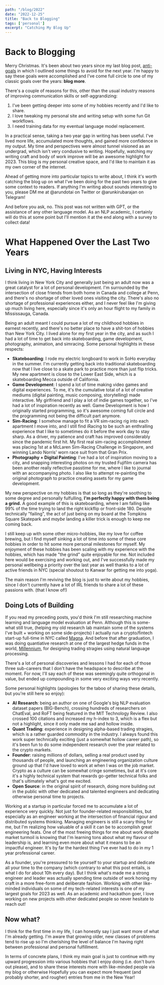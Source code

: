 ```yaml
---
path: "/blog/2022"
date: "2022-12-25"
title: "Back to Blogging"
tags: ['personal']
excerpt: "Catching My Blog Up"
---
```


# Back to Blogging

Merry Christmas. It's been about two years since my last blog post, [anti-goals](https://arun.ai/blog/2021goals) in which I outlined some things to avoid for the next year. I'm happy to say these goals were accomplished and I've come full circle to one of my classic goals over the years: **blog more**.

There's a couple of reasons for this, other than the usual industry reasons of improving communication skills or self-aggrandizing: 
1. I've been getting deeper into some of my hobbies recently and I'd like to share.
2. I love tweaking my personal site and writing setup with some fun Git workflows.
3. I need training data for my eventual language model replacement.

In a practical sense, taking a two year gap in writing has been useful. I've lived more life, accumulated more thoughts, and gained more confidence in my output. My time and perspectives were almost tunnel visioned as an undergrad, which isn't very condusive to writing. Hopefully, watching my writing craft and body of work improve will be an awesome highlight for 2023. This blog is my personal creative space, and I'd like to maintain it as my own corner of the internet.

Ahead of getting more into particular topics to write about, I think it's worth catching the blog up on what I've been doing for the past two years to give some context to readers. If anything I'm writing about sounds interesting to you, please DM me at @arundotai on Twitter or @arunkirubarajan on Telegram!

And before you ask, no. This post was not written with GPT, or the assistance of any other language model. As an NLP academic, I certainly will do this at some point but I'll mention it at the end along with a survey to collect data!

# What Happened Over the Last Two Years

## Living in NYC, Having Interests

I think living in New York City and generally just being an adult now was a great catalyst for a lot of personal development. I'm surrounded by the intersection of close friends from both home in Canada and college at Penn, and there's no shortage of other loved ones visiting the city. There's also no shortage of professional experiences either, and I never feel like I'm giving up much living here, especially since it's only an hour flight to my family in Mississauga, Canada.

Being an adult meant I could pursue a lot of my childhood hobbies in earnest recently, and there's no better place to have a shit-ton of hobbies than New York City. I lived alone for my first year in the city, and as such I had a lot of time to get back into skateboarding, game development, photography, animation, and simracing. Some personal highlights in these respects:

- **Skateboarding**: I rode my electric longboard to work in SoHo everyday in the summer. I'm currently getting back into traditional skateboarding now that I live close to a skate park to practice more than just flip tricks. My new apartment is close to the Lower East Side, which is a skateboarding Mecca outside of California.
- **Game Development**: I spend a lot of time making video games and digital experiences. To me, it's the cumulative total of a lot of creative mediums (digital painting, music composing, storytelling) made interactive. My girlfriend and I play a lot of indie games together, so I've had a lot of inspiration recently as well. Game Development is how I originally started programming, so it's awesome coming full circle and the programming not being the difficult part anymore.
- **Sim-Racing**: I somehow manage to fit a VR sim-racing rig into each apartment I move into, and I still find iRacing to be such an enthralling experience that I like to sometimes do it before the work day to stay sharp. As a driver, my patience and craft has improved considerably since the pandemic first hit. My first real sim-racing accomplishment was placing 1st at a McLaren Sim-Racing Challenge in Singapore, and winning Lando Norris' worn race suit from that Gran Prix.
- **Photography + Digital Painting**: I've had a lot of inspiration moving to a city, and snapping interesting photos on my trusted Fujifilm camera has been another really reflective passtime for me, where I like to journal with an accompanying photo. I also like to attempt re-painting the original photograph to practice creating assets for my game development.

My new perspective on my hobbies is that so long as they're soothing to some degree and personally fulfulling, **I'm perfectly happy with them being a grind.** A good example of this is skateboarding, where I am falling like 99% of the time trying to land the right kickflip or front-side 180. Despite technically "failing", the act of just being on my board at the Tompkins Square Skatepark and *maybe* landing a killer trick is enough to keep me coming back.

I still keep up with some other micro-hobbies, like my love for coffee brewing, but I find myself sinking a lot of time into some of these core hobbies in order to hit some more personal milestones for myself. My enjoyment of these hobbies has been scaling with my experience with the hobbies, which has made "the grind" quite enjoyable for me. Not included here would be exercising and working out, and I've successfully made my personal wellbeing a priority over the last year as well thanks to a lot of active friends in NYC (special shoutout to Kanwar for getting me into yoga).

The main reason I'm reviving the blog is just to write about my hobbies, since I don't currently have a lot of IRL friends to share a lot of these passions with. (that I know of!)

## Doing Lots of Building
If you read my preceding posts, you'd think I'm still researching machine learning and language model evaluation at Penn. Although this is some-what still true, (helping my old research lab maintain some of the systems I've built + working on some side-projects) I actually run a crypto/fintech start-up full-time in NYC called [Magna](https://magna.so). And before that after graduation, I was doing quantiative research at one of the largest hedge funds in the world, [Millennium](https://mlp.com), for designing trading stragies using natural language processing.

There's a lot of personal discoveries and lessons I had for each of those three sub-careers that I don't have the headspace to describe at the moment. For now, I'll say each of these was seemingly quite orthogonal in value, but ended up compounding in some very exciting ways very recently.

Some personal highlights (apologies for the taboo of sharing these details, but you're still here so enjoy):
- **AI Research**: being an author on one of Google's big NLP evaluation dataset papers (BIG-Bench), crossing hundreds of researchers on ChatEval, and RoFT being featured in the MIT Technology Review. I also crossed 100 citations and increased my h-index to 3, which is a flex but not a highlight, since it only made me sad and hollow inside.
- **Quant Trading**: experience in designing alpha-based trading stragies, which is a rather guarded commodity in the industry. I always found this work super technically exciting (just a somewhat hollow career path), so it's been fun to do some independent research over the year related to the crypto markets.
- **Founder**: raising millions of dollars, selling a real product used by thousands of people, and launching an engineering organization culture ground up that I'd have loved to work at when I was on the job market. Crypto as a culture can be somewhat cringe sometimes, but at it's core it's a highly technical system that rewards go-getter technical folks and that's ultimately what's got me excited.
- **Open Source**: in the original spirit of research, doing more building out in the public with other dedicated and talented engineers and dedicating otherwise personal time to projects.

Working at a startup in particular forced me to accumulate a lot of experience very quickly. Not just for founder-related responsibilities, but especially as an engineer working at the intersection of financial rigour and distributed systems thinking. Managing engineers is still a scary thing for me, but I'm realizing how valuable of a skill it can be to accomplish great engineering feats. One of the most freeing things for me about work despite market turmoil is knowing that I'm learning tons about what my flavour of leadership is, and learning even more about what it means to be an impactful engineer. It's by far the hardest thing I've ever had to do in my 1 year professional career.

As a founder, you're pressured to tie yourself to your startup and dedicate all your time to the company (which contrary to what this post entails, is what I do for about 10h every day). But I think what's made me a strong engineer and leader was actually spending time outside of work honing my craft in a more free-form and deliberate fashion. Working with other like-minded individuals on some of my tech-related interests is one of my largest goals for 2023 as well. As an academic and hackathon goer, I love working on new projects with other dedicated people so never hesitate to reach out!

## Now what?

I think for the first time in my life, I can honestly say I just want more of what I'm already getting. I'm aware that growing older, new classes of problems tend to rise up so I'm cherishing the level of balance I'm having right between professional and personal fulfillment.

In terms of concrete plans, I think my main goal is just to continue with my upward progression into various hobbies that I enjoy doing (i.e. don't burn out please), and to share these interests more with like-minded people via my blog or otherwise Hopefully you can expect more frequent (and probably shorter, and rougher) entries from me in the New Year!